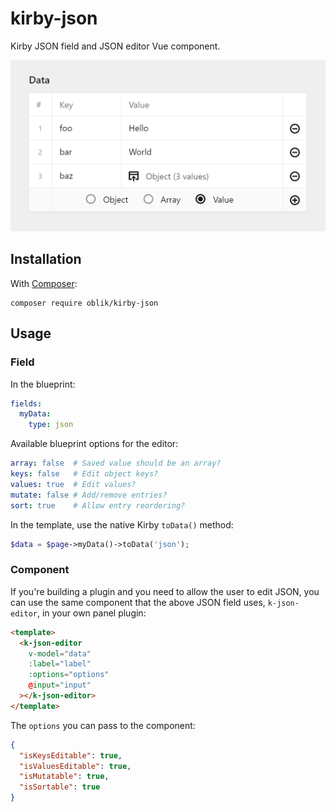 # kirby-json

Kirby JSON field and JSON editor Vue component.

![JSON editor component](editor.png)

## Installation

With [Composer](https://packagist.org/packages/oblik/kirby-json):

```
composer require oblik/kirby-json
```

## Usage

### Field

In the blueprint:

```yml
fields:
  myData:
    type: json
```

Available blueprint options for the editor:

```yml
array: false  # Saved value should be an array?
keys: false   # Edit object keys?
values: true  # Edit values?
mutate: false # Add/remove entries?
sort: true    # Allow entry reordering?
```

In the template, use the native Kirby `toData()` method:

```php
$data = $page->myData()->toData('json');
```

### Component

If you're building a plugin and you need to allow the user to edit JSON, you can use the same component that the above JSON field uses, `k-json-editor`, in your own panel plugin:

```html
<template>
  <k-json-editor
    v-model="data"
    :label="label"
    :options="options"
    @input="input"
  ></k-json-editor>
</template>
```

The `options` you can pass to the component:

```json
{
  "isKeysEditable": true,
  "isValuesEditable": true,
  "isMutatable": true,
  "isSortable": true
}
```
